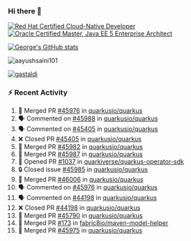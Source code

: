 ### Hi there 👋

<!--START_SECTION:badges-->
[![Red Hat Certified Cloud-Native Developer](https://images.credly.com/size/110x110/images/12ef4e4e-3d8d-4caf-9ab1-858c5bcb9619/image.png)](http://www.credly.com/badges/b6402e31-0894-48e6-b488-e2e551dcc809 "Red Hat Certified Cloud-Native Developer")
[![Oracle Certified Master, Java EE 5 Enterprise Architect](https://images.credly.com/size/110x110/images/1fa3549c-674c-4779-b3d6-d7d64eac2c23/Oracle-Certification-badge_OC-Master.png)](http://www.credly.com/badges/2565574e-b81d-410e-ab7d-24666ddcbe00 "Oracle Certified Master, Java EE 5 Enterprise Architect")
<!--END_SECTION:badges-->

[![George's GitHub stats](https://github-readme-stats.vercel.app/api?username=gastaldi&show=reviews,prs_merged&hide=contribs,prs&theme=transparent&show_icons=true)](https://github.com/anuraghazra/github-readme-stats)

<p align="left"> <img src="https://komarev.com/ghpvc/?username=gastaldi&label=Profile%20views&color=0e75b6&style=for-the-badge" alt="aayushsaini101" /> </p>

<p align="left"> <a href="https://github.com/ryo-ma/github-profile-trophy"><img src="https://github-profile-trophy.vercel.app/?username=gastaldi" alt="gastaldi" /></a> </p>

### :zap: Recent Activity

<!--START_SECTION:activity-->
1. 🎉 Merged PR [#45976](https://github.com/quarkusio/quarkus/pull/45976) in [quarkusio/quarkus](https://github.com/quarkusio/quarkus)
2. 🗣 Commented on [#45988](https://github.com/quarkusio/quarkus/pull/45988#issuecomment-2627588704) in [quarkusio/quarkus](https://github.com/quarkusio/quarkus)
3. 🗣 Commented on [#45405](https://github.com/quarkusio/quarkus/pull/45405#issuecomment-2627323928) in [quarkusio/quarkus](https://github.com/quarkusio/quarkus)
4. ❌ Closed PR [#45405](https://github.com/quarkusio/quarkus/pull/45405) in [quarkusio/quarkus](https://github.com/quarkusio/quarkus)
5. 🎉 Merged PR [#45982](https://github.com/quarkusio/quarkus/pull/45982) in [quarkusio/quarkus](https://github.com/quarkusio/quarkus)
6. 🎉 Merged PR [#45987](https://github.com/quarkusio/quarkus/pull/45987) in [quarkusio/quarkus](https://github.com/quarkusio/quarkus)
7. 💪 Opened PR [#1037](https://github.com/quarkiverse/quarkus-operator-sdk/pull/1037) in [quarkiverse/quarkus-operator-sdk](https://github.com/quarkiverse/quarkus-operator-sdk)
8. 🔒 Closed issue [#45985](https://github.com/quarkusio/quarkus/issues/45985) in [quarkusio/quarkus](https://github.com/quarkusio/quarkus)
9. 🎉 Merged PR [#46006](https://github.com/quarkusio/quarkus/pull/46006) in [quarkusio/quarkus](https://github.com/quarkusio/quarkus)
10. 🗣 Commented on [#45976](https://github.com/quarkusio/quarkus/pull/45976#issuecomment-2627074600) in [quarkusio/quarkus](https://github.com/quarkusio/quarkus)
11. 🗣 Commented on [#44198](https://github.com/quarkusio/quarkus/pull/44198#issuecomment-2627071132) in [quarkusio/quarkus](https://github.com/quarkusio/quarkus)
12. ❌ Closed PR [#44198](https://github.com/quarkusio/quarkus/pull/44198) in [quarkusio/quarkus](https://github.com/quarkusio/quarkus)
13. 🎉 Merged PR [#45790](https://github.com/quarkusio/quarkus/pull/45790) in [quarkusio/quarkus](https://github.com/quarkusio/quarkus)
14. 🎉 Merged PR [#173](https://github.com/fabric8io/maven-model-helper/pull/173) in [fabric8io/maven-model-helper](https://github.com/fabric8io/maven-model-helper)
15. 🎉 Merged PR [#45975](https://github.com/quarkusio/quarkus/pull/45975) in [quarkusio/quarkus](https://github.com/quarkusio/quarkus)
<!--END_SECTION:activity-->

